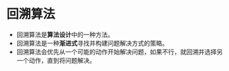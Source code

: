 # 回溯算法
* 回溯算法是**算法设计**中的一种方法。
* 回溯算法是一种**渐进式**寻找并构建问题解决方式的策略。
* 回溯算法会优先从一个可能的动作开始解决问题，如果不行，就回溯并选择另一个动作，直到将问题解决。